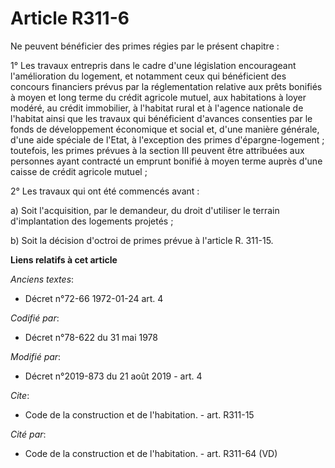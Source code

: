 # Article R311-6

Ne peuvent bénéficier des primes régies par le présent chapitre : 

1° Les travaux entrepris dans le cadre d'une législation encourageant l'amélioration du logement, et notamment ceux qui
bénéficient des concours financiers prévus par la réglementation relative aux prêts bonifiés à moyen et long terme du crédit
agricole mutuel, aux habitations à loyer modéré, au crédit immobilier, à l'habitat rural et à l'agence nationale de l'habitat
ainsi que les travaux qui bénéficient d'avances consenties par le fonds de développement économique et social et, d'une
manière générale, d'une aide spéciale de l'Etat, à l'exception des primes d'épargne-logement ; toutefois, les primes prévues
à la section III peuvent être attribuées aux personnes ayant contracté un emprunt bonifié à moyen terme auprès d'une caisse
de crédit agricole mutuel ; 

2° Les travaux qui ont été commencés avant : 

a) Soit l'acquisition, par le demandeur, du droit d'utiliser le terrain d'implantation des logements projetés ; 

b) Soit la décision d'octroi de primes prévue à l'article R. 311-15.

**Liens relatifs à cet article**

_Anciens textes_:

  - Décret n°72-66 1972-01-24 art. 4

_Codifié par_:

  - Décret n°78-622 du 31 mai 1978

_Modifié par_:

  - Décret n°2019-873 du 21 août 2019 - art. 4

_Cite_:

  - Code de la construction et de l'habitation. - art. R311-15

_Cité par_:

  - Code de la construction et de l'habitation. - art. R311-64 (VD)
